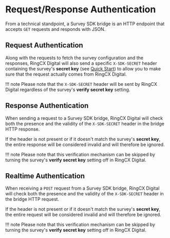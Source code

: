 # Request/Response Authentication

From a technical standpoint, a Survey SDK bridge is an HTTP endpoint that accepts `GET` requests and responds with JSON.


## Request Authentication

Along with the requests to fetch the survey configuration and the responses, RingCX Digital will also send a specific `X-SDK-SECRET` header containing the survey's **secret key** (see [Quick Start](../quick-start#survey-creation-in-engage-digital)) to allow you to make sure that the request actually comes from RingCX Digital.

!!! note
    Please note that the `X-SDK-SECRET` header will be sent by RingCX Digital regardless of the survey's **verify secret key** setting.


## Response Authentication

When sending a request to a Survey SDK bridge, RingCX Digital will check both the presence and the validity of the `X-SDK-SECRET` header in the bridge HTTP response.

If the header is not present or if it doesn't match the survey's **secret key**, the entire response will be considered invalid and will therefore be ignored.

!!! note
    Please note that this verification mechanism can be skipped by turning the survey's **verify secret key** setting off in RingCX Digital.


## Realtime Authentication

When receiving a `POST` request from a Survey SDK bridge, RingCX Digital will check both the presence and the validity of the `X-SDK-SECRET` header in the bridge HTTP request.

If the header is not present or if it doesn't match the survey's **secret key**, the entire request will be considered invalid and will therefore be ignored.

!!! note
    Please note that this verification mechanism can be skipped by turning the survey's **verify secret key** setting off in RingCX Digital.
